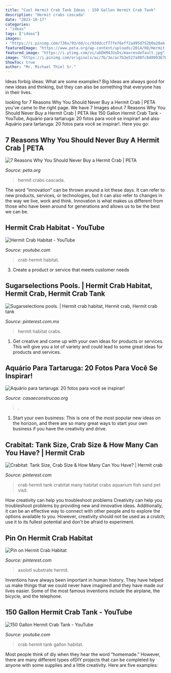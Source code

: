 ```yaml
---
title: "Cool Hermit Crab Tank Ideas : 150 Gallon Hermit Crab Tank"
description: "Hermit crabs cascada"
date: "2023-10-17"
categories:
- "ideas"
tags: ["ideas"]
images:
- "https://i.pinimg.com/736x/93/dd/cc/93ddccf77fe76eff2ad95d752b0a20ab--hermit-crab-tank-hermit-crabs.jpg"
featuredImage: "https://www.peta.org/wp-content/uploads/2014/08/Hermit-Tank.jpg"
featured_image: "https://i.ytimg.com/vi/ubDkM4JUsDs/maxresdefault.jpg"
image: "https://i.pinimg.com/originals/ac/7b/3e/ac7b3e527a98fc8d899367852b10bd3f.jpg"
ShowToc: true
author: "Mr. Michael Thiel Sr."
---
```



Ideas forbig ideas: What are some examples?
Big Ideas are always good for new ideas and thinking, but they can also be something that everyone has in their lives.

	

		
looking for 7 Reasons Why You Should Never Buy a Hermit Crab | PETA you've came to the right page. We have 7 Images about 7 Reasons Why You Should Never Buy a Hermit Crab | PETA like 150 Gallon Hermit Crab Tank - YouTube, Aquário para tartaruga: 20 fotos para você se inspirar! and also Aquário para tartaruga: 20 fotos para você se inspirar!. Here you go:
		
    
## 7 Reasons Why You Should Never Buy A Hermit Crab | PETA

<img loading=lazy src="https://www.peta.org/wp-content/uploads/2014/08/Hermit-Tank.jpg" onerror="this.onerror=null;this.src='https://tse4.mm.bing.net/th?id=OIP.OdXS-Sb3tCUa-UN9SoYSfQHaFk&amp;pid=15.1';" alt="7 Reasons Why You Should Never Buy a Hermit Crab | PETA">

_Source: peta.org_

>hermit crabs cascada. 

	

The word “innovation” can be thrown around a lot these days. It can refer to new products, services, or technologies, but it can also refer to changes in the way we live, work and think. Innovation is what makes us different from those who have been around for generations and allows us to be the best we can be.

    
## Hermit Crab Habitat - YouTube

<img loading=lazy src="https://i.ytimg.com/vi/ubDkM4JUsDs/maxresdefault.jpg" onerror="this.onerror=null;this.src='https://tse4.mm.bing.net/th?id=OIP.6u87cPzmnD57aJ11uW-fnAHaEK&amp;pid=15.1';" alt="Hermit Crab Habitat - YouTube">

_Source: youtube.com_

>crab hermit habitat. 

	

3. Create a product or service that meets customer needs

    
## Sugarselections Pools. | Hermit Crab Habitat, Hermit Crab, Hermit Crab Tank

<img loading=lazy src="https://i.pinimg.com/originals/c7/26/f1/c726f1c4f5a8f7f03ed2628009d5a7f0.jpg" onerror="this.onerror=null;this.src='https://tse3.mm.bing.net/th?id=OIP.rWCiBvtbuBMHfrBckhCNKAHaFy&amp;pid=15.1';" alt="Sugarselections pools. | Hermit crab habitat, Hermit crab, Hermit crab tank">

_Source: pinterest.com.mx_

>hermit habitat crabs. 

	

1. Get creative and come up with your own ideas for products or services. This will give you a lot of variety and could lead to some great ideas for products and services.

    
## Aquário Para Tartaruga: 20 Fotos Para Você Se Inspirar!

<img loading=lazy src="https://casaeconstrucao.org/wp-content/uploads/2017/05/aquario-para-tartaruga-16.jpg" onerror="this.onerror=null;this.src='https://tse3.mm.bing.net/th?id=OIP.RYxqMULlPfkvnpBMKe5q_wHaFj&amp;pid=15.1';" alt="Aquário para tartaruga: 20 fotos para você se inspirar!">

_Source: casaeconstrucao.org_

>. 

	

1. Start your own business: This is one of the most popular new ideas on the horizon, and there are so many great ways to start your own business if you have the creativity and drive.

    
## Crabitat: Tank Size, Crab Size &amp; How Many Can You Have? | Hermit Crab

<img loading=lazy src="https://i.pinimg.com/736x/93/dd/cc/93ddccf77fe76eff2ad95d752b0a20ab--hermit-crab-tank-hermit-crabs.jpg" onerror="this.onerror=null;this.src='https://tse2.mm.bing.net/th?id=OIP.EGJIX6Z3Uy6a9lT9nna8HwHaCw&amp;pid=15.1';" alt="Crabitat: Tank Size, Crab Size &amp; How Many Can You Have? | Hermit crab">

_Source: pinterest.com_

>crab hermit tank crabitat many habitat crabs aquarium fish sand pet visit. 

	

How creativity can help you troubleshoot problems
Creativity can help you troubleshoot problems by providing new and innovative ideas. Additionally, it can be an effective way to connect with other people and to explore the options available to you. However, creativity should not be used as a crutch; use it to its fullest potential and don't be afraid to experiment.

    
## Pin On Hermit Crab Habitat

<img loading=lazy src="https://i.pinimg.com/originals/ac/7b/3e/ac7b3e527a98fc8d899367852b10bd3f.jpg" onerror="this.onerror=null;this.src='https://tse4.mm.bing.net/th?id=OIP.htA4oCz-kKeHahOVlXicVAHaFj&amp;pid=15.1';" alt="Pin on Hermit Crab Habitat">

_Source: pinterest.com_

>axolotl substrate hermit. 

	

Inventions have always been important in human history. They have helped us make things that we could never have imagined and they have made our lives easier. Some of the most famous inventions include the airplane, the bicycle, and the telephone.

    
## 150 Gallon Hermit Crab Tank - YouTube

<img loading=lazy src="https://i.ytimg.com/vi/WrahzfQ5C-Q/hqdefault.jpg" onerror="this.onerror=null;this.src='https://tse1.mm.bing.net/th?id=OIP.hHd1x9TIHhTToRwMUixilgHaFj&amp;pid=15.1';" alt="150 Gallon Hermit Crab Tank - YouTube">

_Source: youtube.com_

>crab hermit tank gallon habitat. 

	

Most people think of diy when they hear the word “homemade.” However, there are many different types ofDIY projects that can be completed by anyone with some supplies and a little creativity. Here are five examples:

